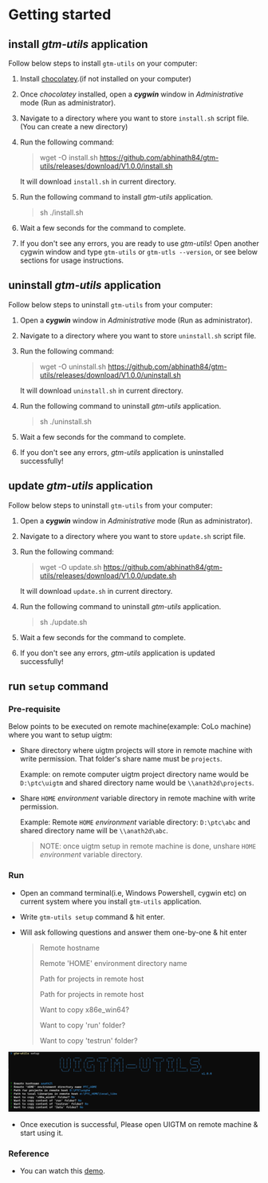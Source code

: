 # Getting started

## install _gtm-utils_ application

Follow below steps to install `gtm-utils` on your computer:

1. Install [chocolatey](https://chocolatey.org/install).(if not installed on your computer)
2. Once _chocolatey_ installed, open a **_cygwin_** window in _Administrative_ mode (Run as administrator).
3. Navigate to a directory where you want to store `install.sh` script file. (You can create a new directory)
4. Run the following command:

   > wget -O install.sh https://github.com/abhinath84/gtm-utils/releases/download/V1.0.0/install.sh

   It will download `install.sh` in current directory.

5. Run the following command to install _gtm-utils_ application.

   > sh ./install.sh

6. Wait a few seconds for the command to complete.
7. If you don't see any errors, you are ready to use _gtm-utils_! Open another cygwin window and type `gtm-utils` or `gtm-utls --version`, or see below sections for usage instructions.

## uninstall _gtm-utils_ application

Follow below steps to uninstall `gtm-utils` from your computer:

1. Open a **_cygwin_** window in _Administrative_ mode (Run as administrator).
2. Navigate to a directory where you want to store `uninstall.sh` script file.
3. Run the following command:

   > wget -O uninstall.sh https://github.com/abhinath84/gtm-utils/releases/download/V1.0.0/uninstall.sh

   It will download `uninstall.sh` in current directory.

4. Run the following command to uninstall _gtm-utils_ application.

   > sh ./uninstall.sh

5. Wait a few seconds for the command to complete.
6. If you don't see any errors, _gtm-utils_ application is uninstalled successfully!

## update _gtm-utils_ application

Follow below steps to uninstall `gtm-utils` from your computer:

1. Open a **_cygwin_** window in _Administrative_ mode (Run as administrator).
2. Navigate to a directory where you want to store `update.sh` script file.
3. Run the following command:

   > wget -O update.sh https://github.com/abhinath84/gtm-utils/releases/download/V1.0.0/update.sh

   It will download `update.sh` in current directory.

4. Run the following command to uninstall _gtm-utils_ application.

   > sh ./update.sh

5. Wait a few seconds for the command to complete.
6. If you don't see any errors, _gtm-utils_ application is updated successfully!

## run `setup` command

### Pre-requisite

Below points to be executed on remote machine(example: CoLo machine) where you want to setup uigtm:

- Share directory where uigtm projects will store in remote machine with write permission. That folder's share name must be `projects`.

  Example: on remote computer uigtm project directory name would be `D:\ptc\uigtm` and shared directory name would be `\\anath2d\projects`.

- Share `HOME` _environment_ variable directory in remote machine with write permission.

  Example: Remote `HOME` _environment_ variable directory: `D:\ptc\abc` and shared directory name will be `\\anath2d\abc`.

  > NOTE: once uigtm setup in remote machine is done, unshare `HOME` _environment_ variable directory.

### Run

- Open an command terminal(i.e, Windows Powershell, cygwin etc) on current system where you install `gtm-utils` application.
- Write `gtm-utils setup` command & hit enter.
- Will ask following questions and answer them one-by-one & hit enter

  > Remote hostname
  >
  > Remote 'HOME' environment directory name
  >
  > Path for projects in remote host
  >
  > Path for projects in remote host
  >
  > Want to copy x86e_win64?
  >
  > Want to copy 'run' folder?
  >
  > Want to copy 'testrun' folder?

![setup](./images/setup.png)

- Once execution is successful, Please open UIGTM on remote machine & start using it.

### Reference

- You can watch this [demo](./video/gtm_utils_setup.mp4).
